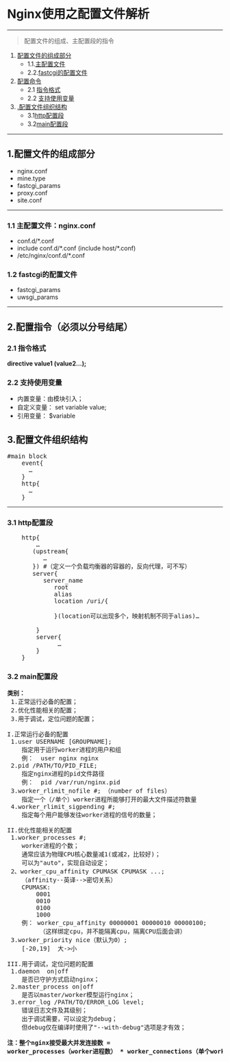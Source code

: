 # Nginx使用之配置文件解析
---
> 配置文件的组成、主配置段的指令
<!-- TOC -->


1. [配置文件的组成部分](#1配置文件的组成部分)
   - 1.1.[主配置文件](#11-主配置文件nginxconf)
   - 2.2.[fastcgi的配置文件](#12-fastcgi的配置文件) 
2. [配置命令](#2配置指令必须以分号结尾)
   - 2.1 [指令格式](#21-指令格式)
   - 2.2 [支持使用变量](#22-支持使用变量)
3. [.配置文件组织结构](#3配置文件组织结构)
   - 3.1[http配置段](#31-http配置段)
   - 3.2[main配置段](#32-main配置段)
<!-- /TOC -->
---

##  1.配置文件的组成部分
- nginx.conf
- mine.type
- fastcgi_params
- proxy.conf
- site.conf

---

### 1.1 主配置文件：nginx.conf

- conf.d/\*.conf
- include conf.d/\*.conf  (include host/\*.conf) 
- /etc/nginx/conf.d/\*.conf

### 1.2 fastcgi的配置文件

- fastcgi_params
- uwsgi_params

---

## 2.配置指令（必须以分号结尾）

### 2.1 指令格式

<strong>directive value1 (value2...);</strong>

### 2.2 支持使用变量
- 内置变量：由模块引入；
- 自定义变量： set variable value;
- 引用变量： $variable

## 3.配置文件组织结构


<pre>
#main block
	event{
	  …               
	}
	http{
	  … 
	}
</pre>

---

### 3.1 http配置段
<pre>
	http{
	    …
	   (upstream{
	      …  
	   }) #（定义一个负载均衡器的容器的，反向代理，可不写）
	   server{
	      server_name    
	         root
	         alias
	         location /uri/{
				
	         }(location可以出现多个，映射机制不同于alias)…
	
	    }
	    server{
	          …
	    }
	}
</pre>
### 3.2 main配置段
<pre>
<strong>类别：</strong>
 1.正常运行必备的配置；
 2.优化性能相关的配置；
 3.用于调试，定位问题的配置；

I.正常运行必备的配置
 1.user USERNAME [GROUPNAME];
    指定用于运行worker进程的用户和组
    例：  user nginx nginx
 2.pid /PATH/TO/PID_FILE;
    指定nginx进程的pid文件路径
    例：  pid /var/run/nginx.pid
 3.worker_rlimit_nofile #; （number of files）
    指定一个（/单个）worker进程所能够打开的最大文件描述符数量
 4.worker_rlimit_sigpending #;
    指定每个用户能够发往worker进程的信号的数量；  

II.优化性能相关的配置
 1.worker_processes #;
    worker进程的个数；
    通常应该为物理CPU核心数量减1(或减2，比较好)；
    可以为"auto"，实现自动设定；
 2、worker_cpu_affinity CPUMASK CPUMASK ...;
    （affinity--英译-->密切关系）
    CPUMASK:
	    0001
	    0010
	    0100
	    1000
    例： worker_cpu_affinity 00000001 00000010 00000100;
         （这样绑定cpu，并不能隔离cpu，隔离CPU后面会讲）
 3.worker_priority nice（默认为0）;
    [-20,19]  大->小    

III.用于调试，定位问题的配置
 1.daemon  on|off
    是否已守护方式启动nginx；
 2.master_process on|off
    是否以master/worker模型运行nginx；     
 3.error_log /PATH/TO/ERROR_LOG level;
    错误日志文件及其级别；
    出于调试需要，可以设定为debug；
    但debug仅在编译时使用了"--with-debug"选项是才有效；
<strong>
注：整个nginx接受最大并发连接数 = 
worker_processes（worker进程数） * worker_connections（单个worker能最多接受多少个并发请求）
</strong>
</pre>
